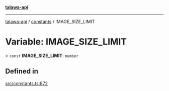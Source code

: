 [**talawa-api**](../../README.md)

***

[talawa-api](../../modules.md) / [constants](../README.md) / IMAGE\_SIZE\_LIMIT

# Variable: IMAGE\_SIZE\_LIMIT

\> `const` **IMAGE\_SIZE\_LIMIT**: `number`

## Defined in

[src/constants.ts:872](https://github.com/PalisadoesFoundation/talawa-api/blob/5c5b29a0ea487bda8306089fe128f43f3be29f94/src/constants.ts#L872)
